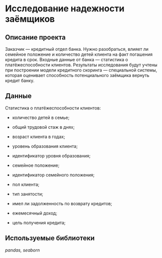 # Исследование надежности заёмщиков

## Описание проекта
Заказчик — кредитный отдел банка. Нужно разобраться, влияет ли семейное положение и количество детей клиента на факт погашения кредита в срок. Входные данные от банка — статистика о платёжеспособности клиентов.
Результаты исследования будут учтены при построении модели кредитного скоринга — специальной системы, которая оценивает способность потенциального заёмщика вернуть кредит банку.

## Данные

Статистика о платёжеспособности клиентов:

- количество детей в семье;

- общий трудовой стаж в днях;

- возраст клиента в годах;

- уровень образования клиента;

- идентификатор уровня образования;

- семейное положение;

- идентификатор семейного положения;

- пол клиента;

- тип занятости;

- имел ли задолженность по возврату кредитов;

- ежемесячный доход;

- цель получения кредита;

## Используемые библиотеки

*pandas, seaborn* 
